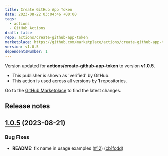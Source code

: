 ```yaml
---
title: Create GitHub App Token
date: 2023-08-22 03:04:46 +00:00
tags:
  - actions
  - GitHub Actions
draft: false
repo: actions/create-github-app-token
marketplace: https://github.com/marketplace/actions/create-github-app-token
version: v1.0.5
dependentsNumber: 1
---
```



Version updated for **actions/create-github-app-token** to version **v1.0.5**.
- This publisher is shown as 'verified' by GitHub.
- This action is used across all versions by **1** repositories.

Go to the [GitHub Marketplace](https://github.com/marketplace/actions/create-github-app-token) to find the latest changes.

## Release notes

## [1.0.5](https://github.com/actions/create-github-app-token/compare/v1.0.4...v1.0.5) (2023-08-21)


### Bug Fixes

* **README:** fix name in usage examples ([#12](https://github.com/actions/create-github-app-token/issues/12)) ([cb1fcdd](https://github.com/actions/create-github-app-token/commit/cb1fcdda590f1dd2a7c771cfa62e50bb4ac1cfa5))




